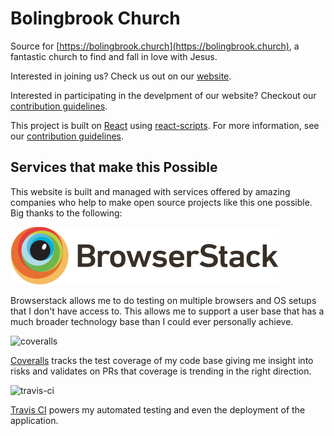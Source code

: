 # Bolingbrook Church

Source for [https://bolingbrook.church](https://bolingbrook.church), a fantastic church to find and fall in love with Jesus.

Interested in joining us? Check us out on our [website](https://bolingbrook.church).

Interested in participating in the develpment of our website? Checkout our [contribution guidelines](./CONTRIBUTING.md).

This project is built on [React](https://reactjs.org) using [react-scripts](https://TKTK). For more information, see our [contribution guidelines](./CONTRIBUTING.md).

## Services that make this Possible

This website is built and managed with services offered by amazing companies who help to make open source projects
like this one possible. Big thanks to the following:

![browserstack](https://github.com/clarkmalmgren/bolingbrook-church/raw/master/docs/browserstack.png)

Browserstack allows me to do testing on multiple browsers and OS setups that I don't have access to. This allows
me to support a user base that has a much broader technology base than I could ever personally achieve.

![coveralls](https://coveralls.io/assets/coveralls_logob-27da862c7a24252e50f769869074fa2e8dff5c0a997ab880698836a1f7d4016d.svg)

[Coveralls](https://coveralls.io/github/clarkmalmgren/bolingbrook-church) tracks the test coverage of my code base
giving me insight into risks and validates on PRs that coverage is trending in the right direction.

![travis-ci](https://s3.amazonaws.com/loadimpact_uservoice/Automated+Testing/Travis+CI/Travis.png)

[Travis CI](https://travis-ci.org/clarkmalmgren/bolingbrook-church) powers my automated testing and even the deployment of the application.

